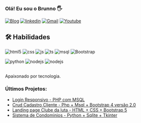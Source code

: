 ### Olá! Eu sou o Brunno 🖐️

[![Blog](https://img.shields.io/website?label=SITE:Brunno.xyz&style=for-the-badge&url=https://brunno.xyz/)](https://brunno.xyz/)
[![linkedin](https://img.shields.io/badge/linkedin-0A66C2?style=for-the-badge&logo=linkedin&logoColor=white)](https://www.linkedin.com/in/brunno-henrique-vilas-boas-4a514b14a/)
[![Gmail](https://img.shields.io/badge/Gmail-D14836?style=for-the-badge&logo=gmail&logoColor=white)](mailto:brunnohenrique50@gmail.com)
[![Youtube](https://img.shields.io/badge/YouTube-FF0000?style=for-the-badge&logo=youtube&logoColor=white)](https://www.youtube.com/channel/UCoAX5llcyc96aD95-xX0C4Q)




## 🛠 Habilidades

<div style="display: inline_block">
  <img align="center" alt="html5" src="https://img.shields.io/badge/HTML5-E34F26?style=for-the-badge&logo=html5&logoColor=white" />
  <img align="center" alt="css" src="https://img.shields.io/badge/CSS3-1572B6?style=for-the-badge&logo=css3&logoColor=white" />
  <img align="center" alt="js" src="https://img.shields.io/badge/JavaScript-F7DF1E?style=for-the-badge&logo=javascript&logoColor=black" />
  <img align="center" alt="ts" src="https://img.shields.io/badge/PHP-777BB4?style=for-the-badge&logo=php&logoColor=white?style=for-the-badge&logo=typescript&logoColor=white" />
   <img align="center" alt="msql" src=https://img.shields.io/badge/MySQL-00000F?style=for-the-badge&logo=mysql&logoColor=white?style=for-the-badge&logo=node.js&logoColor=white" />
  <img align="center" alt="Bootstrap" src="https://img.shields.io/badge/Bootstrap-563D7C?style=for-the-badge&logo=bootstrap&logoColor=white" />
  <br>
  <p></p>
  <img align="center" alt="python" src=	https://img.shields.io/badge/Python-3776AB?style=for-the-badge&logo=python&logoColor=white />
   <img align="center" alt="nodejs" src=https://img.shields.io/badge/SQLite-07405E?style=for-the-badge&logo=sqlite&logoColor=white />
      <img align="center" alt="nodejs" src=https://img.shields.io/badge/C%2B%2B-00599C?style=for-the-badge&logo=c%2B%2B&logoColor=white />
</div><br/>




Apaixonado por tecnologia.
### Últimos Projetos:
- [ Login Responsivo - PHP com MSQL](https://github.com/BrunnoWin/Login-Cadastro-Responsivo-PHP-MSQL)<br/>
- [Crud Cadastro Cliente - Php + Msql + Bootstrap 4 versão 2.0](https://github.com/BrunnoWin/Projeto-Crud-Cadastro-cliente-Php-Msql-Bootstrap-4-versao2)<br/>
- [Landing page Clube da luta - HTML + CSS +  Bootstrap 5](https://teste.com)<br/>
- [Sistema de Condominios - Python + Sqlite + Tkinter](https://github.com/BrunnoWin/Projetos-em-Python-Tkinter)<br/>

